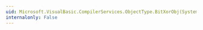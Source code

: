 ```yaml
---
uid: Microsoft.VisualBasic.CompilerServices.ObjectType.BitXorObj(System.Object,System.Object)
internalonly: False
---
```


